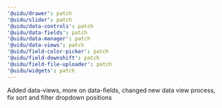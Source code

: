 ```yaml
---
'@uidu/drawer': patch
'@uidu/slider': patch
'@uidu/data-controls': patch
'@uidu/data-fields': patch
'@uidu/data-manager': patch
'@uidu/data-views': patch
'@uidu/field-color-picker': patch
'@uidu/field-downshift': patch
'@uidu/field-file-uploader': patch
'@uidu/widgets': patch
---
```


Added data-views, more on data-fields, changed new data view process, fix sort and filter dropdown positions

